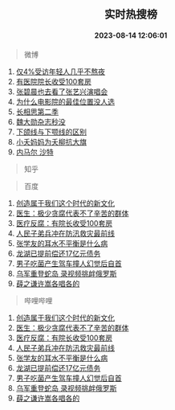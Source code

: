 <div align="center"><h2>实时热搜榜</h2><h4>2023-08-14 12:06:01</h4></div>

> 微博  

1. [仅4%受访年轻人几乎不熬夜](https://s.weibo.com/weibo?q=%23%E4%BB%854%25%E5%8F%97%E8%AE%BF%E5%B9%B4%E8%BD%BB%E4%BA%BA%E5%87%A0%E4%B9%8E%E4%B8%8D%E7%86%AC%E5%A4%9C%23&t=31&band_rank=1&Refer=top)<br />
2. [有医院院长收受100套房](https://s.weibo.com/weibo?q=%23%E6%9C%89%E5%8C%BB%E9%99%A2%E9%99%A2%E9%95%BF%E6%94%B6%E5%8F%97100%E5%A5%97%E6%88%BF%23&t=31&band_rank=2&Refer=top)<br />
3. [张碧晨也去看了张艺兴演唱会](https://s.weibo.com/weibo?q=%23%E5%BC%A0%E7%A2%A7%E6%99%A8%E4%B9%9F%E5%8E%BB%E7%9C%8B%E4%BA%86%E5%BC%A0%E8%89%BA%E5%85%B4%E6%BC%94%E5%94%B1%E4%BC%9A%23&t=31&band_rank=3&Refer=top)<br />
4. [为什么电影院的最佳位置没人选](https://s.weibo.com/weibo?q=%23%E4%B8%BA%E4%BB%80%E4%B9%88%E7%94%B5%E5%BD%B1%E9%99%A2%E7%9A%84%E6%9C%80%E4%BD%B3%E4%BD%8D%E7%BD%AE%E6%B2%A1%E4%BA%BA%E9%80%89%23&t=31&band_rank=4&Refer=top)<br />
5. [长相思第二季](https://s.weibo.com/weibo?q=%E9%95%BF%E7%9B%B8%E6%80%9D%E7%AC%AC%E4%BA%8C%E5%AD%A3&t=31&band_rank=5&Refer=top)<br />
6. [魏大勋杂志秒没](https://s.weibo.com/weibo?q=%23%E9%AD%8F%E5%A4%A7%E5%8B%8B%E6%9D%82%E5%BF%97%E7%A7%92%E6%B2%A1%23&t=31&band_rank=6&Refer=top)<br />
7. [下颌线与下颚线的区别](https://s.weibo.com/weibo?q=%23%E4%B8%8B%E9%A2%8C%E7%BA%BF%E4%B8%8E%E4%B8%8B%E9%A2%9A%E7%BA%BF%E7%9A%84%E5%8C%BA%E5%88%AB%23&t=31&band_rank=7&Refer=top)<br />
8. [小夭妈妈为夭柳抗大旗](https://s.weibo.com/weibo?q=%23%E5%B0%8F%E5%A4%AD%E5%A6%88%E5%A6%88%E4%B8%BA%E5%A4%AD%E6%9F%B3%E6%8A%97%E5%A4%A7%E6%97%97%23&t=31&band_rank=8&Refer=top)<br />
9. [内马尔 沙特](https://s.weibo.com/weibo?q=%E5%86%85%E9%A9%AC%E5%B0%94%20%E6%B2%99%E7%89%B9&t=31&band_rank=9&Refer=top)<br />

> 知乎  


> 百度  

1. [创造属于我们这个时代的新文化](https://www.baidu.com/s?wd=%E5%88%9B%E9%80%A0%E5%B1%9E%E4%BA%8E%E6%88%91%E4%BB%AC%E8%BF%99%E4%B8%AA%E6%97%B6%E4%BB%A3%E7%9A%84%E6%96%B0%E6%96%87%E5%8C%96&sa=fyb_news&rsv_dl=fyb_news)<br />
2. [医生：极少贪腐代表不了辛苦的群体](https://www.baidu.com/s?wd=%E5%8C%BB%E7%94%9F%EF%BC%9A%E6%9E%81%E5%B0%91%E8%B4%AA%E8%85%90%E4%BB%A3%E8%A1%A8%E4%B8%8D%E4%BA%86%E8%BE%9B%E8%8B%A6%E7%9A%84%E7%BE%A4%E4%BD%93&sa=fyb_news&rsv_dl=fyb_news)<br />
3. [医疗反腐：有院长收受100套房](https://www.baidu.com/s?wd=%E5%8C%BB%E7%96%97%E5%8F%8D%E8%85%90%EF%BC%9A%E6%9C%89%E9%99%A2%E9%95%BF%E6%94%B6%E5%8F%97100%E5%A5%97%E6%88%BF&sa=fyb_news&rsv_dl=fyb_news)<br />
4. [人民子弟兵冲在防汛救灾最前线](https://www.baidu.com/s?wd=%E4%BA%BA%E6%B0%91%E5%AD%90%E5%BC%9F%E5%85%B5%E5%86%B2%E5%9C%A8%E9%98%B2%E6%B1%9B%E6%95%91%E7%81%BE%E6%9C%80%E5%89%8D%E7%BA%BF&sa=fyb_news&rsv_dl=fyb_news)<br />
5. [张学友的耳水不平衡是什么病](https://www.baidu.com/s?wd=%E5%BC%A0%E5%AD%A6%E5%8F%8B%E7%9A%84%E8%80%B3%E6%B0%B4%E4%B8%8D%E5%B9%B3%E8%A1%A1%E6%98%AF%E4%BB%80%E4%B9%88%E7%97%85&sa=fyb_news&rsv_dl=fyb_news)<br />
6. [龙湖已提前偿还17亿元债务](https://www.baidu.com/s?wd=%E9%BE%99%E6%B9%96%E5%B7%B2%E6%8F%90%E5%89%8D%E5%81%BF%E8%BF%9817%E4%BA%BF%E5%85%83%E5%80%BA%E5%8A%A1&sa=fyb_news&rsv_dl=fyb_news)<br />
7. [男子吃菌产生驾车撞人幻觉后自首](https://www.baidu.com/s?wd=%E7%94%B7%E5%AD%90%E5%90%83%E8%8F%8C%E4%BA%A7%E7%94%9F%E9%A9%BE%E8%BD%A6%E6%92%9E%E4%BA%BA%E5%B9%BB%E8%A7%89%E5%90%8E%E8%87%AA%E9%A6%96&sa=fyb_news&rsv_dl=fyb_news)<br />
8. [乌军重登蛇岛 录视频挑衅俄罗斯](https://www.baidu.com/s?wd=%E4%B9%8C%E5%86%9B%E9%87%8D%E7%99%BB%E8%9B%87%E5%B2%9B+%E5%BD%95%E8%A7%86%E9%A2%91%E6%8C%91%E8%A1%85%E4%BF%84%E7%BD%97%E6%96%AF&sa=fyb_news&rsv_dl=fyb_news)<br />
9. [薛之谦许嵩各唱各的](https://www.baidu.com/s?wd=%E8%96%9B%E4%B9%8B%E8%B0%A6%E8%AE%B8%E5%B5%A9%E5%90%84%E5%94%B1%E5%90%84%E7%9A%84&sa=fyb_news&rsv_dl=fyb_news)<br />

> 哔哩哔哩  

1. [创造属于我们这个时代的新文化](https://www.baidu.com/s?wd=%E5%88%9B%E9%80%A0%E5%B1%9E%E4%BA%8E%E6%88%91%E4%BB%AC%E8%BF%99%E4%B8%AA%E6%97%B6%E4%BB%A3%E7%9A%84%E6%96%B0%E6%96%87%E5%8C%96&sa=fyb_news&rsv_dl=fyb_news)<br />
2. [医生：极少贪腐代表不了辛苦的群体](https://www.baidu.com/s?wd=%E5%8C%BB%E7%94%9F%EF%BC%9A%E6%9E%81%E5%B0%91%E8%B4%AA%E8%85%90%E4%BB%A3%E8%A1%A8%E4%B8%8D%E4%BA%86%E8%BE%9B%E8%8B%A6%E7%9A%84%E7%BE%A4%E4%BD%93&sa=fyb_news&rsv_dl=fyb_news)<br />
3. [医疗反腐：有院长收受100套房](https://www.baidu.com/s?wd=%E5%8C%BB%E7%96%97%E5%8F%8D%E8%85%90%EF%BC%9A%E6%9C%89%E9%99%A2%E9%95%BF%E6%94%B6%E5%8F%97100%E5%A5%97%E6%88%BF&sa=fyb_news&rsv_dl=fyb_news)<br />
4. [人民子弟兵冲在防汛救灾最前线](https://www.baidu.com/s?wd=%E4%BA%BA%E6%B0%91%E5%AD%90%E5%BC%9F%E5%85%B5%E5%86%B2%E5%9C%A8%E9%98%B2%E6%B1%9B%E6%95%91%E7%81%BE%E6%9C%80%E5%89%8D%E7%BA%BF&sa=fyb_news&rsv_dl=fyb_news)<br />
5. [张学友的耳水不平衡是什么病](https://www.baidu.com/s?wd=%E5%BC%A0%E5%AD%A6%E5%8F%8B%E7%9A%84%E8%80%B3%E6%B0%B4%E4%B8%8D%E5%B9%B3%E8%A1%A1%E6%98%AF%E4%BB%80%E4%B9%88%E7%97%85&sa=fyb_news&rsv_dl=fyb_news)<br />
6. [龙湖已提前偿还17亿元债务](https://www.baidu.com/s?wd=%E9%BE%99%E6%B9%96%E5%B7%B2%E6%8F%90%E5%89%8D%E5%81%BF%E8%BF%9817%E4%BA%BF%E5%85%83%E5%80%BA%E5%8A%A1&sa=fyb_news&rsv_dl=fyb_news)<br />
7. [男子吃菌产生驾车撞人幻觉后自首](https://www.baidu.com/s?wd=%E7%94%B7%E5%AD%90%E5%90%83%E8%8F%8C%E4%BA%A7%E7%94%9F%E9%A9%BE%E8%BD%A6%E6%92%9E%E4%BA%BA%E5%B9%BB%E8%A7%89%E5%90%8E%E8%87%AA%E9%A6%96&sa=fyb_news&rsv_dl=fyb_news)<br />
8. [乌军重登蛇岛 录视频挑衅俄罗斯](https://www.baidu.com/s?wd=%E4%B9%8C%E5%86%9B%E9%87%8D%E7%99%BB%E8%9B%87%E5%B2%9B+%E5%BD%95%E8%A7%86%E9%A2%91%E6%8C%91%E8%A1%85%E4%BF%84%E7%BD%97%E6%96%AF&sa=fyb_news&rsv_dl=fyb_news)<br />
9. [薛之谦许嵩各唱各的](https://www.baidu.com/s?wd=%E8%96%9B%E4%B9%8B%E8%B0%A6%E8%AE%B8%E5%B5%A9%E5%90%84%E5%94%B1%E5%90%84%E7%9A%84&sa=fyb_news&rsv_dl=fyb_news)<br />
